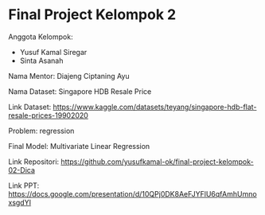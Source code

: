# Final Project Kelompok 2
Anggota Kelompok:
- Yusuf Kamal Siregar
- Sinta Asanah 

Nama Mentor: Diajeng Ciptaning Ayu

Nama Dataset: Singapore HDB Resale Price

Link Dataset: https://www.kaggle.com/datasets/teyang/singapore-hdb-flat-resale-prices-19902020

Problem: regression 

Final Model: Multivariate Linear Regression 

Link Repositori: https://github.com/yusufkamal-ok/final-project-kelompok-02-Dica

Link PPT: https://docs.google.com/presentation/d/10QPj0DK8AeFJYFlU6qfAmhUmnoxsgdYI
